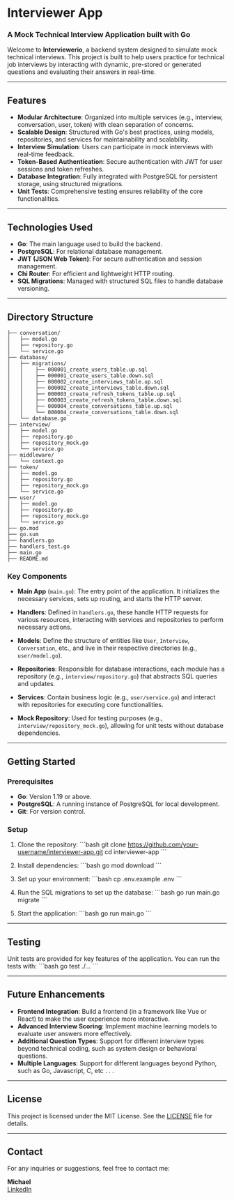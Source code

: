 
# Interviewer App

### A Mock Technical Interview Application built with Go

Welcome to **Interviewerio**, a backend system designed to simulate mock technical interviews. This project is built to help users practice for technical job interviews by interacting with dynamic, pre-stored or generated questions and evaluating their answers in real-time. 

---

## Features

- **Modular Architecture**: Organized into multiple services (e.g., interview, conversation, user, token) with clean separation of concerns.
- **Scalable Design**: Structured with Go's best practices, using models, repositories, and services for maintainability and scalability.
- **Interview Simulation**: Users can participate in mock interviews with real-time feedback.
- **Token-Based Authentication**: Secure authentication with JWT for user sessions and token refreshes.
- **Database Integration**: Fully integrated with PostgreSQL for persistent storage, using structured migrations.
- **Unit Tests**: Comprehensive testing ensures reliability of the core functionalities.

---

## Technologies Used

- **Go**: The main language used to build the backend.
- **PostgreSQL**: For relational database management.
- **JWT (JSON Web Token)**: For secure authentication and session management.
- **Chi Router**: For efficient and lightweight HTTP routing.
- **SQL Migrations**: Managed with structured SQL files to handle database versioning.

---

## Directory Structure
```
├── conversation/
│   ├── model.go
│   ├── repository.go
│   └── service.go
├── database/
│   ├── migrations/
│   │    ├── 000001_create_users_table.up.sql
│   │    ├── 000001_create_users_table.down.sql
│   │    ├── 000002_create_interviews_table.up.sql
│   │    ├── 000002_create_interviews_table.down.sql
│   │    ├── 000003_create_refresh_tokens_table.up.sql
│   │    ├── 000003_create_refresh_tokens_table.down.sql
│   │    ├── 000004_create_conversations_table.up.sql
│   │    └── 000004_create_conversations_table.down.sql
│   └── database.go
├── interview/
│   ├── model.go
│   ├── repository.go
│   ├── repository_mock.go
│   └── service.go
├── middleware/
│   └── context.go
├── token/
│   ├── model.go
│   ├── repository.go
│   ├── repository_mock.go
│   └── service.go
├── user/
│   ├── model.go
│   ├── repository.go
│   ├── repository_mock.go
│   └── service.go
├── go.mod
├── go.sum
├── handlers.go
├── handlers_test.go
├── main.go
├── README.md
```

### Key Components

- **Main App** (`main.go`): The entry point of the application. It initializes the necessary services, sets up routing, and starts the HTTP server.
  
- **Handlers**: Defined in `handlers.go`, these handle HTTP requests for various resources, interacting with services and repositories to perform necessary actions.
  
- **Models**: Define the structure of entities like `User`, `Interview`, `Conversation`, etc., and live in their respective directories (e.g., `user/model.go`).
  
- **Repositories**: Responsible for database interactions, each module has a repository (e.g., `interview/repository.go`) that abstracts SQL queries and updates.
  
- **Services**: Contain business logic (e.g., `user/service.go`) and interact with repositories for executing core functionalities.

- **Mock Repository**: Used for testing purposes (e.g., `interview/repository_mock.go`), allowing for unit tests without database dependencies.

---

## Getting Started

### Prerequisites
- **Go**: Version 1.19 or above.
- **PostgreSQL**: A running instance of PostgreSQL for local development.
- **Git**: For version control.

### Setup

1. Clone the repository:
    \`\`\`bash
    git clone https://github.com/your-username/interviewer-app.git
    cd interviewer-app
    \`\`\`

2. Install dependencies:
    \`\`\`bash
    go mod download
    \`\`\`

3. Set up your environment:
    \`\`\`bash
    cp .env.example .env
    \`\`\`

4. Run the SQL migrations to set up the database:
    \`\`\`bash
    go run main.go migrate
    \`\`\`

5. Start the application:
    \`\`\`bash
    go run main.go
    \`\`\`

---

## Testing

Unit tests are provided for key features of the application. You can run the tests with:
\`\`\`bash
go test ./...
\`\`\`

---

## Future Enhancements

- **Frontend Integration**: Build a frontend (in a framework like Vue or React) to make the user experience more interactive.
- **Advanced Interview Scoring**: Implement machine learning models to evaluate user answers more effectively.
- **Additional Question Types**: Support for different interview types beyond technical coding, such as system design or behavioral questions.
- **Multiple Languages**: Support for different languages beyond Python, such as Go, Javascript, C, etc . . .

---

## License

This project is licensed under the MIT License. See the [LICENSE](LICENSE) file for details.

---

## Contact

For any inquiries or suggestions, feel free to contact me:

**Michael**  
[LinkedIn](https://www.linkedin.com/in/michael-boegner-855a9741) 


